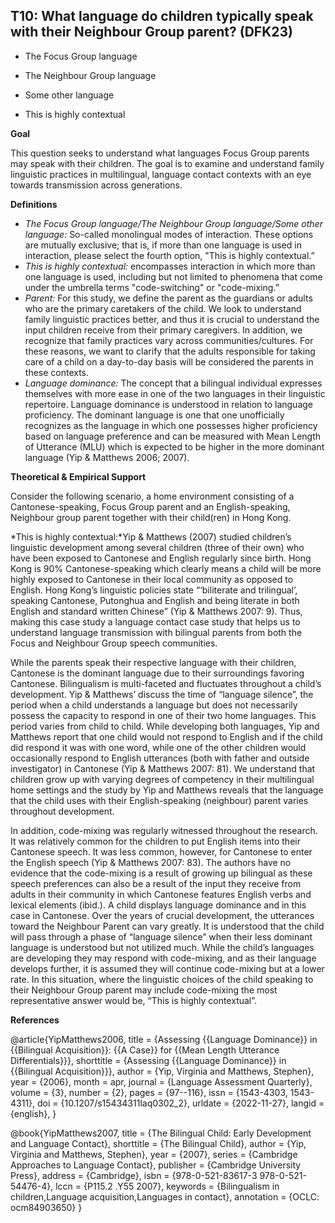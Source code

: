 
## T10: What language do children typically speak with their Neighbour Group parent? (DFK23)

- The Focus Group language

- The Neighbour Group language

- Some other language

- This is highly contextual



**Goal**

This question seeks to understand what languages Focus Group parents may speak with their children. The goal is to examine and understand family linguistic practices in multilingual, language contact contexts with an eye towards transmission across generations.



**Definitions**

- *The Focus Group language/The Neighbour Group language/Some other language:* So-called monolingual modes of interaction. These options are mutually exclusive; that is, if more than one language is used in interaction, please select the fourth option, "This is highly contextual.”
- *This is highly contextual:* encompasses interaction in which more than one language is used, including but not limited to phenomena that come under the umbrella terms "code-switching" or "code-mixing.”
- *Parent:* For this study, we define the parent as the guardians or adults who are the primary caretakers of the child. We look to understand family linguistic practices better, and thus it is crucial to understand the input children receive from their primary caregivers. In addition, we recognize that family practices vary across communities/cultures. For these reasons, we want to clarify that the adults responsible for taking care of a child on a day-to-day basis will be considered the parents in these contexts.
- *Language dominance:* The concept that a bilingual individual expresses themselves with more ease in one of the two languages in their linguistic repertoire. Language dominance is understood in relation to language proficiency. The dominant language is one that one unofficially recognizes as the language in which one possesses higher proficiency based on language preference and can be measured with Mean Length of Utterance (MLU) which is expected to be higher in the more dominant language (Yip & Matthews 2006; 2007).




**Theoretical & Empirical Support**

Consider the following scenario, a home environment consisting of a Cantonese-speaking, Focus Group parent and an English-speaking, Neighbour group parent together with their child(ren) in Hong Kong.



*This is highly contextual:*Yip & Matthews (2007) studied children’s linguistic development among several children (three of their own) who have been exposed to Cantonese and English regularly since birth. Hong Kong is 90% Cantonese-speaking which clearly means a child will be more highly exposed to Cantonese in their local community as opposed to English. Hong Kong’s linguistic policies state “‘biliterate and trilingual’, speaking Cantonese, Putonghua and English and being literate in both English and standard written Chinese” (Yip & Matthews 2007: 9). Thus, making this case study a language contact case study that helps us to understand language transmission with bilingual parents from both the Focus and Neighbour Group speech communities.

While the parents speak their respective language with their children, Cantonese is the dominant language due to their surroundings favoring Cantonese. Bilingualism is multi-faceted and fluctuates throughout a child’s development. Yip & Matthews’ discuss the time of “language silence”, the period when a child understands a language but does not necessarily possess the capacity to respond in one of their two home languages. This period varies from child to child. While developing both languages, Yip and Matthews report that one child would not respond to English and if the child did respond it was with one word, while one of the other children would occasionally respond to English utterances (both with father and outside investigator) in Cantonese (Yip & Matthews 2007: 81). We understand that children grow up with varying degrees of competency in their multilingual home settings and the study by Yip and Matthews reveals that the language that the child uses with their English-speaking (neighbour) parent varies throughout development.

In addition, code-mixing was regularly witnessed throughout the research. It was relatively common for the children to put English items into their Cantonese speech. It was less common, however, for Cantonese to enter the English speech (Yip & Matthews 2007: 83). The authors have no evidence that the code-mixing is a result of growing up bilingual as these speech preferences can also be a result of the input they receive from adults in their community in which Cantonese features English verbs and lexical elements (ibid.). A child displays language dominance and in this case in Cantonese. Over the years of crucial development, the utterances toward the Neighbour Parent can vary greatly. It is understood that the child will pass through a phase of “language silence” when their less dominant language is understood but not utilized much. While the child’s languages are developing they may respond with code-mixing, and as their language develops further, it is assumed they will continue code-mixing but at a lower rate. In this situation, where the linguistic choices of the child speaking to their Neighbour Group parent may include code-mixing the most representative answer would be, “This is highly contextual”.



**References**

@article{YipMatthews2006,
  title = {Assessing {{Language Dominance}} in {{Bilingual Acquisition}}: {{A Case}} for {{Mean Length Utterance Differentials}}},
  shorttitle = {Assessing {{Language Dominance}} in {{Bilingual Acquisition}}},
  author = {Yip, Virginia and Matthews, Stephen},
  year = {2006},
  month = apr,
  journal = {Language Assessment Quarterly},
  volume = {3},
  number = {2},
  pages = {97--116},
  issn = {1543-4303, 1543-4311},
  doi = {10.1207/s15434311laq0302_2},
  urldate = {2022-11-27},
  langid = {english},
}

@book{YipMatthews2007,
  title = {The Bilingual Child: Early Development and Language Contact},
  shorttitle = {The Bilingual Child},
  author = {Yip, Virginia and Matthews, Stephen},
  year = {2007},
  series = {Cambridge Approaches to Language Contact},
  publisher = {Cambridge University Press},
  address = {Cambridge},
  isbn = {978-0-521-83617-3 978-0-521-54476-4},
  lccn = {P115.2 .Y55 2007},
  keywords = {Bilingualism in children,Language acquisition,Languages in contact},
  annotation = {OCLC: ocm84903650}
}


